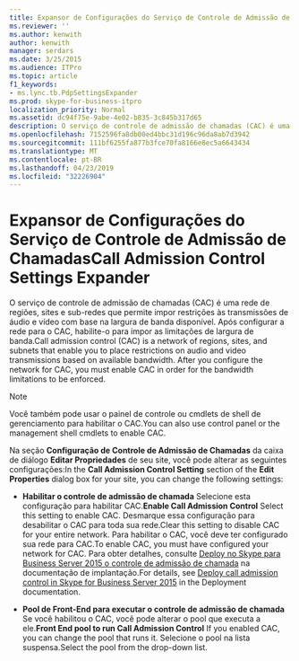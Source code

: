 ```yaml
---
title: Expansor de Configurações do Serviço de Controle de Admissão de Chamadas
ms.reviewer: ''
ms.author: kenwith
author: kenwith
manager: serdars
ms.date: 3/25/2015
ms.audience: ITPro
ms.topic: article
f1_keywords:
- ms.lync.tb.PdpSettingsExpander
ms.prod: skype-for-business-itpro
localization_priority: Normal
ms.assetid: dc94f75e-9abe-4e02-b835-3c845b317d65
description: O serviço de controle de admissão de chamadas (CAC) é uma rede de regiões, sites e sub-redes que permite impor restrições às transmissões de áudio e vídeo com base na largura de banda disponível. Após configurar a rede para o CAC, habilite-o para impor as limitações de largura de banda.
ms.openlocfilehash: 7152596fa8db00ed4bbc31d196c96da8ab7d3942
ms.sourcegitcommit: 111bf6255fa877b3fce70fa8166e8ec5a6643434
ms.translationtype: MT
ms.contentlocale: pt-BR
ms.lasthandoff: 04/23/2019
ms.locfileid: "32226904"
---
```

# <a name="call-admission-control-settings-expander"></a><span data-ttu-id="2b632-104">Expansor de Configurações do Serviço de Controle de Admissão de Chamadas</span><span class="sxs-lookup"><span data-stu-id="2b632-104">Call Admission Control Settings Expander</span></span>
 
<span data-ttu-id="2b632-p102">O serviço de controle de admissão de chamadas (CAC) é uma rede de regiões, sites e sub-redes que permite impor restrições às transmissões de áudio e vídeo com base na largura de banda disponível. Após configurar a rede para o CAC, habilite-o para impor as limitações de largura de banda.</span><span class="sxs-lookup"><span data-stu-id="2b632-p102">Call admission control (CAC) is a network of regions, sites, and subnets that enable you to place restrictions on audio and video transmissions based on available bandwidth. After you configure the network for CAC, you must enable CAC in order for the bandwidth limitations to be enforced.</span></span> 
  
> [!NOTE]
> <span data-ttu-id="2b632-107">Você também pode usar o painel de controle ou cmdlets de shell de gerenciamento para habilitar o CAC.</span><span class="sxs-lookup"><span data-stu-id="2b632-107">You can also use control panel or the management shell cmdlets to enable CAC.</span></span> 
  
<span data-ttu-id="2b632-108">Na seção **Configuração de Controle de Admissão de Chamadas** da caixa de diálogo **Editar Propriedades** de seu site, você pode alterar as seguintes configurações:</span><span class="sxs-lookup"><span data-stu-id="2b632-108">In the **Call Admission Control Setting** section of the **Edit Properties** dialog box for your site, you can change the following settings:</span></span>
  
- <span data-ttu-id="2b632-109">**Habilitar o controle de admissão de chamada** Selecione esta configuração para habilitar CAC.</span><span class="sxs-lookup"><span data-stu-id="2b632-109">**Enable Call Admission Control** Select this setting to enable CAC.</span></span> <span data-ttu-id="2b632-110">Desmarque essa configuração para desabilitar o CAC para toda sua rede.</span><span class="sxs-lookup"><span data-stu-id="2b632-110">Clear this setting to disable CAC for your entire network.</span></span> <span data-ttu-id="2b632-111">Para habilitar o CAC, você deve ter configurado sua rede para CAC.</span><span class="sxs-lookup"><span data-stu-id="2b632-111">To enable CAC, you must have configured your network for CAC.</span></span> <span data-ttu-id="2b632-112">Para obter detalhes, consulte [Deploy no Skype para Business Server 2015 o controle de admissão de chamada](../../deploy/deploy-enterprise-voice/deploy-call-admission-control.md) na documentação de implantação.</span><span class="sxs-lookup"><span data-stu-id="2b632-112">For details, see [Deploy call admission control in Skype for Business Server 2015](../../deploy/deploy-enterprise-voice/deploy-call-admission-control.md) in the Deployment documentation.</span></span>
    
- <span data-ttu-id="2b632-113">**Pool de Front-End para executar o controle de admissão de chamada** Se você habilitou o CAC, você pode alterar o pool que executa a ele.</span><span class="sxs-lookup"><span data-stu-id="2b632-113">**Front End pool to run Call Admission Control** If you enabled CAC, you can change the pool that runs it.</span></span> <span data-ttu-id="2b632-114">Selecione o pool na lista suspensa.</span><span class="sxs-lookup"><span data-stu-id="2b632-114">Select the pool from the drop-down list.</span></span>
    

